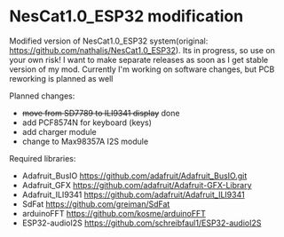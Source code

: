 # NesCat1.0_ESP32 modification

Modified version of NesCat1.0_ESP32 system(original: <https://github.com/nathalis/NesCat1.0_ESP32>). Its in progress, so use on your own risk! I want to make separate releases as soon as I get stable version of my mod.
Currently I'm working on software changes, but PCB reworking is planned as well

Planned changes:

- ~~move from SD7789 to ILI9341 display~~ done
- add PCF8574N for keyboard (keys)
- add charger module
- change to Max98357A I2S module

Required libraries:

- Adafruit_BusIO <https://github.com/adafruit/Adafruit_BusIO.git>
- Adafruit_GFX <https://github.com/adafruit/Adafruit-GFX-Library>
- Adafruit_ILI9341 <https://github.com/adafruit/Adafruit_ILI9341>
- SdFat <https://github.com/greiman/SdFat>
- arduinoFFT <https://github.com/kosme/arduinoFFT>
- ESP32-audioI2S <https://github.com/schreibfaul1/ESP32-audioI2S>